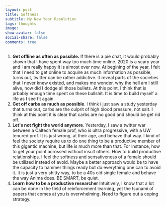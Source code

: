 ```yaml
---
layout: post
title: Softness 
subtitle: My New Year Resolution
tags: thoughts
image: 
show-avatar: false
social-share: false
comments: true
---
```

1. **Get offline as often as possible.** If there is a pie chat, it would probably shown that I have spent way too much time online. 2020 is a scary year and I am really happy it is almost over now. At begining of the year, I felt that I need to get online to acquire as much information as possible, turns out, twitter can be rather addictive. It reveal parts of the societies that I never knew existed, and makes me wonder, why the hell am I still alive, how did I dodge all those bullets. At this point, I think that is prbably enough time spent on these bullshit. It is time to build myself a life as I see fit again. 
2. **Get off carbs as much as possible**. I think i just saw a study yesterday that turns out, carbs are the culprit of high blood pressure, not salt. I think at this point it is clear that carbs are no good and should be get rid off.
3. **Let's not fight the world anymore**. Yesterday, I saw a twitter war between a Caltech female prof, who is ultra progressive, with a UW tenured prof. It is just wrong, at their age, and behave that way. I kind of feel the society require us to do one thing to be a productive member of this gigantic machine, but life is much more than that. For instance, how to get your point acrossed without insult others. How to build productive relationships. I feel the softness and sensativeness of a female should be utilized instead of avoid. Maybe a better approach would be to have the capacity to hammer things ready but do everything one can to avoid it. It is just a very shitty way, to be a 40s old single female and behave the way Anima does. BE SMART, be quiet.
4. **Learn how to be a productive researcher** Intuitively, I know that a lot can be done in the field of reinforcement learning, yet the tsunami of papers that comes at you is overwhelming. Need to figure out a coping strategy. 



